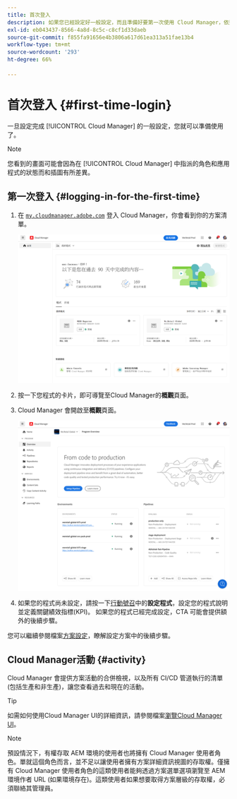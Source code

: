 ```yaml
---
title: 首次登入
description: 如果您已經設定好一般設定，而且準備好要第一次使用 Cloud Manager，依照本頁面的說明進行。
exl-id: eb043437-8566-4a8d-8c5c-c8cf1d33daeb
source-git-commit: f855fa91656e4b3806a617d61ea313a51fae13b4
workflow-type: tm+mt
source-wordcount: '293'
ht-degree: 66%

---
```



# 首次登入 {#first-time-login}

一旦設定完成 [!UICONTROL Cloud Manager] 的一般設定，您就可以準備使用了。

>[!NOTE]
>
>您看到的畫面可能會因為在 [!UICONTROL Cloud Manager] 中指派的角色和應用程式的狀態而和插圖有所差異。

## 第一次登入 {#logging-in-for-the-first-time}

1. 在 [`my.cloudmanager.adobe.com`](https://my.cloudmanager.adobe.com/) 登入 Cloud Manager，你會看到你的方案清單。

   ![Cloud Manager 主控台](/help/assets/cloud-manager-console.png)

1. 按一下您程式的卡片，即可導覽至Cloud Manager的&#x200B;**概觀**&#x200B;頁面。

1. Cloud Manager 會開啟至&#x200B;**概觀**&#x200B;頁面。

   ![Cloud Manager 概觀頁面](/help/assets/program-overview-page.png)

1. 如果您的程式尚未設定，請按一下[行動號召](/help/getting-started/navigation.md#cta)中的&#x200B;**設定程式**，設定您的程式說明並定義關鍵績效指標(KPI)。 如果您的程式已經完成設定，CTA 可能會提供額外的後續步驟。

您可以繼續參閱檔案[方案設定](/help/getting-started/program-setup.md)，瞭解設定方案中的後續步驟。

## Cloud Manager活動 {#activity}

Cloud Manager 會提供方案活動的合併檢視，以及所有 CI/CD 管道執行的清單 (包括生產和非生產)，讓您查看過去和現在的活動。

>[!TIP]
>
>如需如何使用Cloud Manager UI的詳細資訊，請參閱檔案[瀏覽Cloud Manager UI](/help/getting-started/navigation.md)。

>[!NOTE]
>
>預設情況下，有權存取 AEM 環境的使用者也將擁有 Cloud Manager 使用者角色。單就這個角色而言，並不足以讓使用者擁有方案詳細資訊視圖的存取權。僅擁有 Cloud Manager 使用者角色的這類使用者能夠透過方案選單選項瀏覽至 AEM 環境作者 URL (如果環境存在)。這類使用者如果想要取得方案層級的存取權，必須聯絡其管理員。
